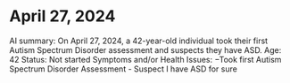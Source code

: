 # April 27, 2024

AI summary: On April 27, 2024, a 42-year-old individual took their first Autism Spectrum Disorder assessment and suspects they have ASD.
Age: 42
Status: Not started
Symptoms and/or Health Issues: −Took first Autism Spectrum Disorder Assessment - Suspect I have ASD for sure